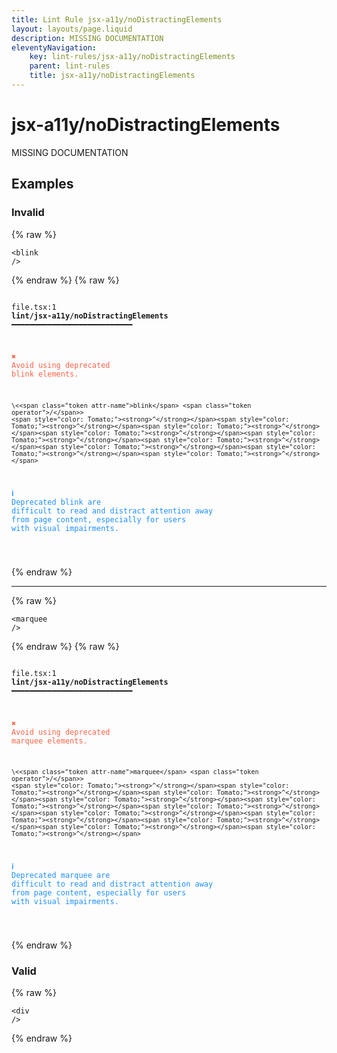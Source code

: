 ```yaml
---
title: Lint Rule jsx-a11y/noDistractingElements
layout: layouts/page.liquid
description: MISSING DOCUMENTATION
eleventyNavigation:
	key: lint-rules/jsx-a11y/noDistractingElements
	parent: lint-rules
	title: jsx-a11y/noDistractingElements
---
```


# jsx-a11y/noDistractingElements

MISSING DOCUMENTATION

<!-- EVERYTHING BELOW IS AUTOGENERATED. SEE SCRIPTS FOLDER FOR UPDATE SCRIPTS hash(b8260164cc88408c9698adb95e0179cf778513f9) -->

## Examples
### Invalid
{% raw %}<pre class="language-text"><code class="language-text">\<<span class="token attr-name">blink</span> <span class="token operator">/</span>></code></pre>{% endraw %}
{% raw %}<pre class="language-text"><code class="language-text">
 <span style="text-decoration-style: dotted;">file.tsx:1</span> <strong>lint/jsx-a11y/noDistractingElements</strong> ━━━━━━━━━━━━━━━━━━━━━━━━━━━

  <strong><span style="color: Tomato;">✖ </span></strong><span style="color: Tomato;">Avoid using deprecated blink elements.</span>

    \<<span class="token attr-name">blink</span> <span class="token operator">/</span>>
    <span style="color: Tomato;"><strong>^</strong></span><span style="color: Tomato;"><strong>^</strong></span><span style="color: Tomato;"><strong>^</strong></span><span style="color: Tomato;"><strong>^</strong></span><span style="color: Tomato;"><strong>^</strong></span><span style="color: Tomato;"><strong>^</strong></span><span style="color: Tomato;"><strong>^</strong></span><span style="color: Tomato;"><strong>^</strong></span><span style="color: Tomato;"><strong>^</strong></span>

  <strong><span style="color: DodgerBlue;">ℹ </span></strong><span style="color: DodgerBlue;">Deprecated blink are difficult to read and distract attention away</span>
    <span style="color: DodgerBlue;">from page content, especially for users with visual impairments.</span>

</code></pre>{% endraw %}

---------------

{% raw %}<pre class="language-text"><code class="language-text">\<<span class="token attr-name">marquee</span> <span class="token operator">/</span>></code></pre>{% endraw %}
{% raw %}<pre class="language-text"><code class="language-text">
 <span style="text-decoration-style: dotted;">file.tsx:1</span> <strong>lint/jsx-a11y/noDistractingElements</strong> ━━━━━━━━━━━━━━━━━━━━━━━━━━━

  <strong><span style="color: Tomato;">✖ </span></strong><span style="color: Tomato;">Avoid using deprecated marquee elements.</span>

    \<<span class="token attr-name">marquee</span> <span class="token operator">/</span>>
    <span style="color: Tomato;"><strong>^</strong></span><span style="color: Tomato;"><strong>^</strong></span><span style="color: Tomato;"><strong>^</strong></span><span style="color: Tomato;"><strong>^</strong></span><span style="color: Tomato;"><strong>^</strong></span><span style="color: Tomato;"><strong>^</strong></span><span style="color: Tomato;"><strong>^</strong></span><span style="color: Tomato;"><strong>^</strong></span><span style="color: Tomato;"><strong>^</strong></span><span style="color: Tomato;"><strong>^</strong></span><span style="color: Tomato;"><strong>^</strong></span>

  <strong><span style="color: DodgerBlue;">ℹ </span></strong><span style="color: DodgerBlue;">Deprecated marquee are difficult to read and distract attention away</span>
    <span style="color: DodgerBlue;">from page content, especially for users with visual impairments.</span>

</code></pre>{% endraw %}
### Valid
{% raw %}<pre class="language-text"><code class="language-text">\<<span class="token attr-name">div</span> <span class="token operator">/</span>></code></pre>{% endraw %}
